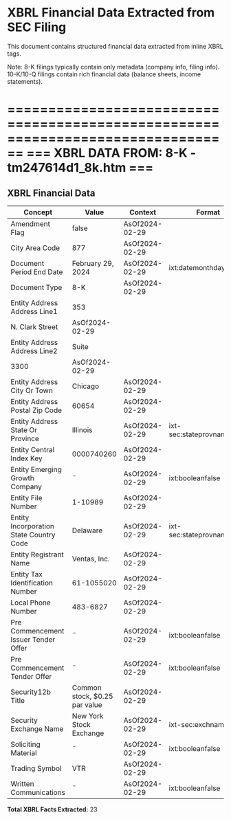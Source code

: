# XBRL Financial Data Extracted from SEC Filing

This document contains structured financial data extracted from inline XBRL tags.

Note: 8-K filings typically contain only metadata (company info, filing info).
      10-K/10-Q filings contain rich financial data (balance sheets, income statements).


================================================================================
=== XBRL DATA FROM: 8-K - tm247614d1_8k.htm ===
================================================================================

## XBRL Financial Data

| Concept | Value | Context | Format |
|---------|-------|---------|--------|
| Amendment Flag | false | AsOf2024-02-29 |  |
| City Area Code | 877 | AsOf2024-02-29 |  |
| Document Period End Date | February 29, 2024 | AsOf2024-02-29 | ixt:datemonthdayyearen |
| Document Type | 8-K | AsOf2024-02-29 |  |
| Entity Address Address Line1 | 353
    N. Clark Street | AsOf2024-02-29 |  |
| Entity Address Address Line2 | Suite
    3300 | AsOf2024-02-29 |  |
| Entity Address City Or Town | Chicago | AsOf2024-02-29 |  |
| Entity Address Postal Zip Code | 60654 | AsOf2024-02-29 |  |
| Entity Address State Or Province | Illinois | AsOf2024-02-29 | ixt-sec:stateprovnameen |
| Entity Central Index Key | 0000740260 | AsOf2024-02-29 |  |
| Entity Emerging Growth Company | ¨ | AsOf2024-02-29 | ixt:booleanfalse |
| Entity File Number | 1-10989 | AsOf2024-02-29 |  |
| Entity Incorporation State Country Code | Delaware | AsOf2024-02-29 | ixt-sec:stateprovnameen |
| Entity Registrant Name | Ventas, Inc. | AsOf2024-02-29 |  |
| Entity Tax Identification Number | 61-1055020 | AsOf2024-02-29 |  |
| Local Phone Number | 483-6827 | AsOf2024-02-29 |  |
| Pre Commencement Issuer Tender Offer | ¨ | AsOf2024-02-29 | ixt:booleanfalse |
| Pre Commencement Tender Offer | ¨ | AsOf2024-02-29 | ixt:booleanfalse |
| Security12b Title | Common stock, $0.25 par value | AsOf2024-02-29 |  |
| Security Exchange Name | New York Stock Exchange | AsOf2024-02-29 | ixt-sec:exchnameen |
| Soliciting Material | ¨ | AsOf2024-02-29 | ixt:booleanfalse |
| Trading Symbol | VTR | AsOf2024-02-29 |  |
| Written Communications | ¨ | AsOf2024-02-29 | ixt:booleanfalse |

**Total XBRL Facts Extracted:** 23


